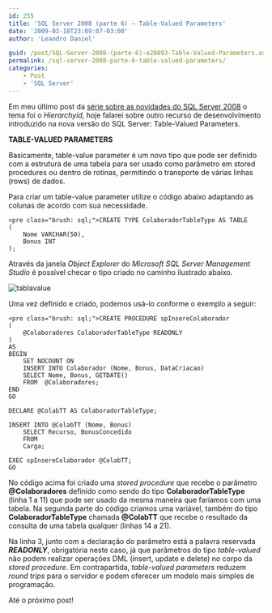 ```yaml
---
id: 255
title: 'SQL Server 2008 (parte 6) – Table-Valued Parameters'
date: '2009-03-18T23:09:07-03:00'
author: 'Leandro Daniel'

guid: /post/SQL-Server-2008-(parte-6)-e28093-Table-Valued-Parameters.aspx
permalink: /sql-server-2008-parte-6-table-valued-parameters/
categories:
    - Post
    - 'SQL Server'
---
```


Em meu último post da [série sobre as novidades do SQL Server 2008](http://www.leandrodaniel.com/?tag=/sql+server+2008) o tema foi o *Hierarchyid*, hoje falarei sobre outro recurso de desenvolvimento introduzido na nova versão do SQL Server: Table-Valued Parameters.

 **TABLE-VALUED PARAMETERS**

Basicamente, table-value parameter é um novo tipo que pode ser definido com a estrutura de uma tabela para ser usado como parâmetro em stored procedures ou dentro de rotinas, permitindo o transporte de várias linhas (rows) de dados.

Para criar um table-value parameter utilize o código abaixo adaptando as colunas de acordo com sua necessidade.

```
<pre class="brush: sql;">CREATE TYPE ColaboradorTableType AS TABLE 
( 
    Nome VARCHAR(50),
    Bonus INT 
);
```

Através da janela *Object Explorer* do *Microsoft SQL Server Management Studio* é possível checar o tipo criado no caminho ilustrado abaixo.

 ![tablavalue](http://leandrodaniel.com/pics/WindowsLiveWriter/SQLServer2008parte6HierarchyidDataType_144A7/tablavalue_10f3fb39-0b06-4912-98c6-0527e0bc49ad.gif "tablavalue")

Uma vez definido e criado, podemos usá-lo conforme o exemplo a seguir:

```
<pre class="brush: sql;">CREATE PROCEDURE spInsereColaborador
(
    @Colaboradores ColaboradorTableType READONLY
)
AS 
BEGIN    
    SET NOCOUNT ON
    INSERT INTO Colaborador (Nome, Bonus, DataCriacao)
    SELECT Nome, Bonus, GETDATE()
    FROM  @Colaboradores;
END   
GO

DECLARE @ColabTT AS ColaboradorTableType;

INSERT INTO @ColabTT (Nome, Bonus)
    SELECT Recurso, BonusConcedido
    FROM 
    Carga;

EXEC spInsereColaborador @ColabTT;
GO
```

No código acima foi criado uma *stored procedure* que recebe o parâmetro **@Colaboradores** definido como sendo do tipo **ColaboradorTableType** (linha 1 a 11) que pode ser usado da mesma maneira que faríamos com uma tabela. Na segunda parte do código criamos uma variável, também do tipo **ColaboradorTableType** chamada **@ColabTT** que recebe o resultado da consulta de uma tabela qualquer (linhas 14 a 21).

Na linha 3, junto com a declaração do parâmetro está a palavra reservada ***READONLY***, obrigatória neste caso, já que parâmetros do tipo *table-valued* não podem realizar operações DML (insert, update e delete) no corpo da *stored procedure*. Em contrapartida, *table-valued* *parameters* reduzem *round trips* para o servidor e podem oferecer um modelo mais simples de programação.

Até o próximo post!